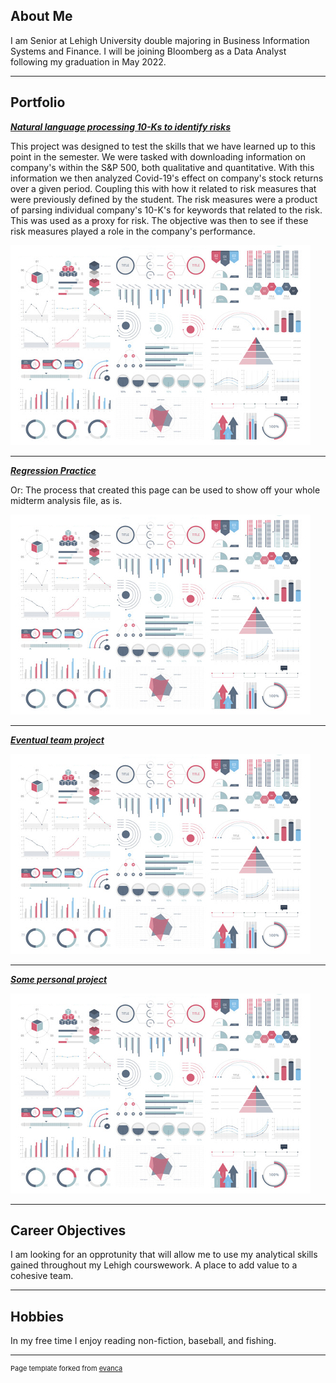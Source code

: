 ## About Me

I am Senior at Lehigh University double majoring in Business Information Systems and Finance. I will be joining Bloomberg as a Data Analyst following my graduation in May 2022. 

---

## Portfolio

<!-- You can link to other websites, PDFs in this repo, and other pages in this repo -->

_**[Natural language processing 10-Ks to identify risks](10k_nlp_covid)**_

This project was designed to test the skills that we have learned up to this point in the semester. We were tasked with downloading information on company's within the S&P 500, both qualitative and quantitative. With this information we then analyzed Covid-19's effect on company's stock returns over a given period. Coupling this with how it related to risk measures that were previously defined by the student. The risk measures were a product of parsing individual company's 10-K's for keywords that related to the risk. This was used as a proxy for risk. The objective was then to see if these risk measures played a role in the company's performance.

<img src="images/dummy_thumbnail.jpg?raw=true"/>

---

_**[Regression Practice](Regression_practice)**_

Or: The process that created this page can be used to show off your whole midterm analysis file, as is.

<img src="images/dummy_thumbnail.jpg?raw=true"/>

---

_**[Eventual team project](https://github.com/crh222/colehumes.github.io/blob/master/asgn-06_answerkey.md)**_

<img src="images/dummy_thumbnail.jpg?raw=true"/>

---

_**[Some personal project](/pdf/sample_presentation.pdf)**_

<img src="images/dummy_thumbnail.jpg?raw=true"/>

---

## Career Objectives

I am looking for an opprotunity that will allow me to use my analytical skills gained throughout my Lehigh courswework. A place to add value to a cohesive team.  

---

## Hobbies

In my free time I enjoy reading non-fiction, baseball, and fishing. 

---
<p style="font-size:11px">Page template forked from <a href="https://github.com/evanca/quick-portfolio">evanca</a></p>
<!-- Remove above link if you don't want to attibute -->
